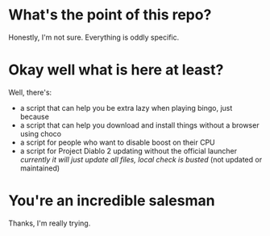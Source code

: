 # What's the point of this repo?
Honestly, I'm not sure. Everything is oddly specific.

# Okay well what is here at least?
Well, there's:
* a script that can help you be extra lazy when playing bingo, just because
* a script that can help you download and install things without a browser using choco
* a script for people who want to disable boost on their CPU
* a script for Project Diablo 2 updating without the official launcher
   _currently it will just update all files, local check is busted_ (not updated or maintained)

# You're an incredible salesman
Thanks, I'm really trying.
